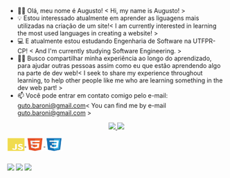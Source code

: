 - ✌🏻 Olá, meu nome é Augusto! < Hi, my name is Augusto! >
- 💡 Estou interessado atualmente em aprender as liguagens mais utilizadas na criação de um site!< I am currently interested in learning the most used languages in creating a website! >
- 💻 E atualmente estou estudando Engenharia de Software na UTFPR-CP! < And I'm currently studying Software Engineering. >
- 🙋🏻 Busco compartilhar minha experiência ao longo do aprendizado, para ajudar outras pessoas assim como eu que estão aprendendo algo na parte de dev web!< I seek to share my experience throughout learning, to help other people like me who are learning something in the dev web part! >
- 📫 Você pode entrar em contato comigo pelo e-mail: guto.baroni@gmail.com< You can find me by e-mail guto.baroni@gmail.com >
<div align="center">
  <a href="https://github.com/augusto639514">
  <img height="180em" src="https://github-readme-stats.vercel.app/api?username=augusto639514&show_icons=true&theme=github_dark&include_all_commits=true&count_private=true"/>
  <img height="180em" src="https://github-readme-stats.vercel.app/api/top-langs/?username=augusto639514&layout=compact&langs_count=7&theme=github_dark"/>
</div>
<div style="display: inline_block"><br>
  <img align="center" alt="Guto-Js" height="30" width="40" src="https://raw.githubusercontent.com/devicons/devicon/master/icons/javascript/javascript-plain.svg">
  <img align="center" alt="Guto-HTML" height="30" width="40" src="https://raw.githubusercontent.com/devicons/devicon/master/icons/html5/html5-original.svg">
  <img align="center" alt="Guto-CSS" height="30" width="40" src="https://raw.githubusercontent.com/devicons/devicon/master/icons/css3/css3-original.svg">
</div>
  
  ##
 
<div> 
  <a href="https://instagram.com/gutobaroni" target="_blank"><img src="https://img.shields.io/badge/-Instagram-%23E4405F?style=for-the-badge&logo=instagram&logoColor=white" target="_blank"></a>
  <a href = "mailto:guto.baroni@gmail.com"><img src="https://img.shields.io/badge/-Gmail-%23333?style=for-the-badge&logo=gmail&logoColor=white" target="_blank"></a>
  <a href="https://www.linkedin.com/in/augusto-baroni-simionato-63ba8721b/" target="_blank"><img src="https://img.shields.io/badge/-LinkedIn-%230077B5?style=for-the-badge&logo=linkedin&logoColor=white" target="_blank"></a> 

</div>

